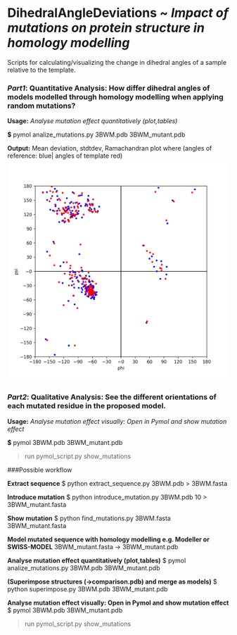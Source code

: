 # DihedralAngleDeviations ~ *Impact of mutations on protein structure in homology modelling* 

Scripts for calculating/visualizing the change in dihedral angles of a sample relative to the template.

### *Part1*: Quantitative Analysis: How differ dihedral angles of models modelled through homology modelling when applying random mutations?

**Usage:**
*Analyse mutation effect quantitatively (plot,tables)*

**$** pymol analize_mutations.py 3BWM.pdb 3BWM_mutant.pdb

**Output:**
Mean deviation, stdtdev,
Ramachandran plot where (angles of reference: blue| angles of template red)
![plot](https://github.com/biocarl/DihedralAngleDeviations/raw/master/testData/results_example/rest_rama.png)


### *Part2*: Qualitative Analysis: See the different orientations of each mutated residue in the proposed model.

**Usage:**
*Analyse mutation effect visually: Open in Pymol and show mutation effect*

**$** pymol 3BWM.pdb 3BWM_mutant.pdb 
> run pymol_script.py 
> show_mutations 


###Possible workflow

**Extract sequence** 
$ python extract_sequence.py 3BWM.pdb > 3BWM.fasta

**Introduce mutation**
$ python introduce_mutation.py 3BWM.pdb 10 > 3BWM_mutant.fasta

**Show mutation**
$ python find_mutations.py 3BWM.fasta 3BWM_mutant.fasta

**Model mutated sequence with homology modelling e.g. Modeller or SWISS-MODEL**
3BWM_mutant.fasta -> 3BWM_mutant.pdb

**Analyse mutation effect quantitatively (plot,tables)**
$ pymol analize_mutations.py 3BWM.pdb 3BWM_mutant.pdb

**(Superimpose structures (->comparison.pdb) and merge as models)**
$ python superimpose.py 3BWM.pdb 3BWM_mutant.pdb

**Analyse mutation effect visually: Open in Pymol and show mutation effect**
$ pymol 3BWM.pdb 3BWM_mutant.pdb
> run pymol_script.py
> show_mutations

